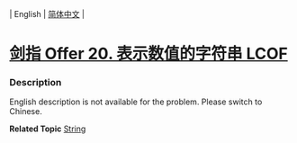 | English | [简体中文](README.md) |

# [剑指 Offer 20. 表示数值的字符串 LCOF](https://leetcode-cn.com/problems/biao-shi-shu-zhi-de-zi-fu-chuan-lcof)
 ### Description
<p>English description is not available for the problem. Please switch to Chinese.</p>

**Related Topic**  [String](https://leetcode-cn.com/tag/string) 